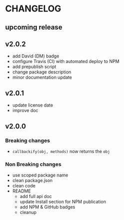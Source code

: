 # CHANGELOG

## upcoming release

## v2.0.2

- add David (DM) badge
- configure Travis (CI) with automated deploy to NPM
- add prepublish script
- change package description
- minor documentation update

## v2.0.1

- update license date
- improve doc

## v2.0.0

### Breaking changes

- `callbackify(obj, methods)` now returns the `obj`

### Non Breaking changes

- use scoped package name
- clean package.json
- clean code
- README
  - add full api doc
  - update Install section for NPM publication
  - add NPM & GitHub badges
  - cleanup
